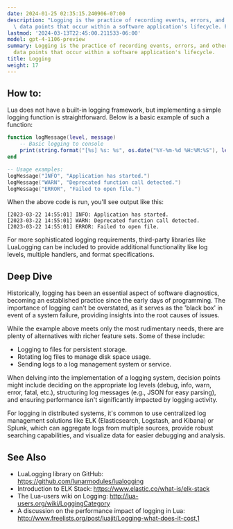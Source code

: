 ```yaml
---
date: 2024-01-25 02:35:15.240906-07:00
description: "Logging is the practice of recording events, errors, and other significant\
  \ data points that occur within a software application's lifecycle. Programmers\u2026"
lastmod: '2024-03-13T22:45:00.211533-06:00'
model: gpt-4-1106-preview
summary: Logging is the practice of recording events, errors, and other significant
  data points that occur within a software application's lifecycle.
title: Logging
weight: 17
---
```


## How to:
Lua does not have a built-in logging framework, but implementing a simple logging function is straightforward. Below is a basic example of such a function:

```lua
function logMessage(level, message)
    -- Basic logging to console
    print(string.format("[%s] %s: %s", os.date("%Y-%m-%d %H:%M:%S"), level, message))
end

-- Usage examples:
logMessage("INFO", "Application has started.")
logMessage("WARN", "Deprecated function call detected.")
logMessage("ERROR", "Failed to open file.")
```

When the above code is run, you'll see output like this:
```
[2023-03-22 14:55:01] INFO: Application has started.
[2023-03-22 14:55:01] WARN: Deprecated function call detected.
[2023-03-22 14:55:01] ERROR: Failed to open file.
```

For more sophisticated logging requirements, third-party libraries like LuaLogging can be included to provide additional functionality like log levels, multiple handlers, and format specifications.

## Deep Dive
Historically, logging has been an essential aspect of software diagnostics, becoming an established practice since the early days of programming. The importance of logging can't be overstated, as it serves as the 'black box' in event of a system failure, providing insights into the root causes of issues.

While the example above meets only the most rudimentary needs, there are plenty of alternatives with richer feature sets. Some of these include:

- Logging to files for persistent storage.
- Rotating log files to manage disk space usage.
- Sending logs to a log management system or service.

When delving into the implementation of a logging system, decision points might include deciding on the appropriate log levels (debug, info, warn, error, fatal, etc.), structuring log messages (e.g., JSON for easy parsing), and ensuring performance isn't significantly impacted by logging activity.

For logging in distributed systems, it's common to use centralized log management solutions like ELK (Elasticsearch, Logstash, and Kibana) or Splunk, which can aggregate logs from multiple sources, provide robust searching capabilities, and visualize data for easier debugging and analysis.

## See Also
- LuaLogging library on GitHub: https://github.com/lunarmodules/lualogging
- Introduction to ELK Stack: https://www.elastic.co/what-is/elk-stack
- The Lua-users wiki on Logging: http://lua-users.org/wiki/LoggingCategory
- A discussion on the performance impact of logging in Lua: http://www.freelists.org/post/luajit/Logging-what-does-it-cost,1
